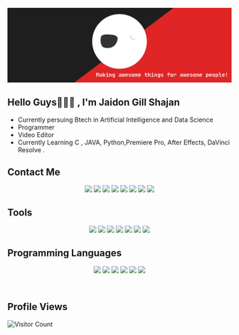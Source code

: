 [![JUDU](bla.svg)](https://github.com/JUDU-13)

## Hello Guys🥳👨‍💻 , I'm Jaidon Gill Shajan
* Currently persuing Btech in Artificial Intelligence and Data Science
* Programmer 
* Video Editor
* Currently Learning C , JAVA, Python,Premiere Pro, After Effects, DaVinci Resolve .
## Contact Me
<p align="center">
<a href="http://instagram.com/_judu_13"><img src="https://img.icons8.com/bubbles/60/000000/instagram-new--v2.png"/></a>
<a href="https://www.facebook.com/JRJ013"><img src="https://img.icons8.com/bubbles/60/000000/facebook-new--v2.png"/></a>
<a href="https://twitter.com/_judu_13?t=x_BOU1DRm90w6xwEPwJmww&s=09"><img src="https://img.icons8.com/bubbles/60/000000/twitter--v2.png"/></a>
<a href="https://www.linkedin.com/in/jaidon-gill-shajan-7360791a8"><img src="https://img.icons8.com/bubbles/60/000000/linkedin--v2.png"/></a>
<a href="https://www.snapchat.com/add/judu_13?share_id=zmwOVsIBiCA&locale=en-IN"><img src="https://img.icons8.com/bubbles/60/000000/snapchat--v2.png"/></a>
<a href="https://www.reddit.com/u/JUDU_13?utm_medium=android_app&utm_source=share"><img src="https://img.icons8.com/bubbles/60/000000/reddit--v2.png"/></a>
<a href="https://wa.me/+919074802552"><img src="https://img.icons8.com/bubbles/60/000000/whatsapp.png"/></a>
<a href="https://www.discordapp.com/users/JAIDON-GILL-SHAJAN#2817"><img src="https://img.icons8.com/bubbles/60/000000/discord.png"/></a>
</p>

## Tools
<p align="center">
<img src="https://img.icons8.com/color/80/000000/visual-studio-code-2019.png"/>
<img src="https://img.icons8.com/color/80/000000/adobe-premiere-pro--v1.png"/>
<img src="https://img.icons8.com/color/80/000000/adobe-after-effects--v1.png"/>
<img src="https://img.icons8.com/color/80/000000/davinci-resolve--v1.png"/>
<img src="https://img.icons8.com/ios-filled/80/000000/obs-studio.png"/>
<img src="https://img.icons8.com/color/80/000000/audacity.png"/>
<img src="https://img.icons8.com/ios-filled/80/000000/unity.png"/>
</p>


## Programming Languages
<p align="center">
<img src="https://img.icons8.com/color/80/000000/html-5--v1.png"/>
<img src="https://img.icons8.com/color/80/000000/java-coffee-cup-logo--v2.png"/>
<img src="https://img.icons8.com/color/80/000000/python--v2.png"/>
<img src="https://img.icons8.com/color/80/000000/c-programming.png"/>
<img src="https://img.icons8.com/plasticine/80/000000/microsoft-visual-basic-6.png"/>
<img src="https://img.icons8.com/color/80/000000/kotlin.png"/>
</p>
<br/>

## Profile Views
![Visitor Count](https://profile-counter.glitch.me/{JUDU-13}/count.svg)







